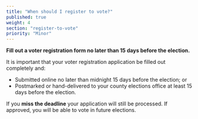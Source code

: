 ```yaml
---
title: "When should I register to vote?"
published: true
weight: 4
section: "register-to-vote"
priority: "Minor"
---
```

**Fill out a voter registration form no later than 15 days before the election.**  

It is important that your voter registration application be filled out completely and:  
- Submitted online no later than midnight 15 days before the election; or  
- Postmarked or hand-delivered to your county elections office at least 15 days before the election.  

If you **miss the deadline** your application will still be processed.  If approved, you will be able to vote in future elections.
